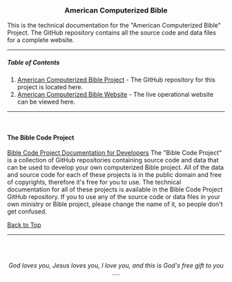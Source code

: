 <h3 align="center">American Computerized Bible</h3>

This is the technical documentation for the "American Computerized Bible" Project. The GitHub repository contains all the source code and data files for a complete website.

---
##### Table of Contents

1. [American Computerized Bible Project](https://github.com/ACB-Bible/AmericanComputerizedBible) - The GitHub repository for this project is located here.
2.  [American Computerized Bible Website](https://acbible.com) - The live operational website can be viewed here.

---

<br>
   
#### The Bible Code Project

[Bible Code Project Documentation for Developers](https://github.com/ACB-Bible/Bible-Code/)
The "Bible Code Project" is a collection of GitHub repositories containing source code and data that can be used to develop your own computerized Bible project. All of the data and source code for each of these projects is in the public domain and free of copyrights, therefore it's free for you to use. The technical documentation for all of these projects is available in the Bible Code Project GitHub repository. If you to use any of the source code or data files in your own ministry or Bible project, please change the name of it, so people don't get confused.

[Back to Top](#top)

---

<br><br>
<p align="center">
    <p align="center">
    <em>God loves you, Jesus loves you, I love you, and this is God's free gift to you .....</em>
</p>    
</p>